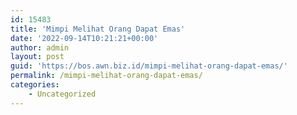 ```yaml
---
id: 15483
title: 'Mimpi Melihat Orang Dapat Emas'
date: '2022-09-14T10:21:21+00:00'
author: admin
layout: post
guid: 'https://bos.awn.biz.id/mimpi-melihat-orang-dapat-emas/'
permalink: /mimpi-melihat-orang-dapat-emas/
categories:
    - Uncategorized
---
```


